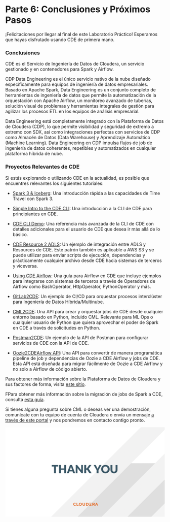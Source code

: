 # Parte 6: Conclusiones y Próximos Pasos

¡Felicitaciones por llegar al final de este Laboratorio Práctico! Esperamos que hayas disfrutado usando CDE de primera mano.

### Conclusiones

CDE es el Servicio de Ingeniería de Datos de Cloudera, un servicio gestionado y en contenedores para Spark y Airflow.

CDP Data Engineering es el único servicio nativo de la nube diseñado específicamente para equipos de ingeniería de datos empresariales. Basado en Apache Spark, Data Engineering es un conjunto completo de herramientas de ingeniería de datos que permite la automatización de la orquestación con Apache Airflow, un monitoreo avanzado de tuberías, solución visual de problemas y herramientas integrales de gestión para agilizar los procesos ETL en los equipos de análisis empresarial.

Data Engineering está completamente integrado con la Plataforma de Datos de Cloudera (CDP), lo que permite visibilidad y seguridad de extremo a extremo con SDX, así como integraciones perfectas con servicios de CDP como Almacén de Datos (Data Warehouse) y Aprendizaje Automático (Machine Learning). Data Engineering en CDP impulsa flujos de job de ingeniería de datos coherentes, repetibles y automatizados en cualquier plataforma híbrida de nube.

### Proyectos Relevantes de CDE

Si estás explorando o utilizando CDE en la actualidad, es posible que encuentres relevantes los siguientes tutoriales:

* [Spark 3 & Iceberg](https://github.com/pdefusco/Spark3_Iceberg_CML): Una introducción rápida a las capacidades de Time Travel con Spark 3.

* [Simple Intro to the CDE CLI](https://github.com/pdefusco/CDE_CLI_Simple): Una introducción a la CLI de CDE para principiantes en CDE.

* [CDE CLI Demo](https://github.com/pdefusco/CDE_CLI_demo): Una referencia más avanzada de la CLI de CDE con detalles adicionales para el usuario de CDE que desea ir más allá de lo básico.

* [CDE Resource 2 ADLS](https://github.com/pdefusco/CDEResource2ADLS): Un ejemplo de integración entre ADLS y Resources de CDE. Este patrón también es aplicable a AWS S3 y se puede utilizar para enviar scripts de ejecución, dependencias y prácticamente cualquier archivo desde CDE hacia sistemas de terceros y viceversa.

* [Using CDE Airflow](https://github.com/pdefusco/Using_CDE_Airflow): Una guía para Airflow en CDE que incluye ejemplos para integrarse con sistemas de terceros a través de Operadores de Airflow como BashOperator, HttpOperator, PythonOperator y más.

* [GitLab2CDE](https://github.com/pdefusco/Gitlab2CDE): Un ejemplo de CI/CD para orquestar procesos interclúster para Ingeniería de Datos Híbrida/Multinube.

* [CML2CDE](https://github.com/pdefusco/cml2cde_api_example): Una API para crear y orquestar jobs de CDE desde cualquier entorno basado en Python, incluido CML. Relevante para ML Ops o cualquier usuario de Python que quiera aprovechar el poder de Spark en CDE a través de solicitudes en Python.

* [Postman2CDE](https://github.com/pdefusco/Postman2CDE): Un ejemplo de la API de Postman para configurar servicios de CDE con la API de CDE.

* [Oozie2CDEAirflow API](https://github.com/pdefusco/Oozie2CDE_Migration): Una API para convertir de manera programática pipeline de job y dependencias de Oozie a CDE Airflow y jobs de CDE. Esta API está diseñada para migrar fácilmente de Oozie a CDE Airflow y no solo a Airflow de código abierto.

Para obtener más información sobre la Plataforma de Datos de Cloudera y sus factores de forma, visita [este sitio](https://docs.cloudera.com/).

FPara obtener más información sobre la migración de jobs de Spark a CDE, consulta [esta guía](https://docs.cloudera.com/cdp-private-cloud-upgrade/latest/cdppvc-data-migration-spark/topics/cdp-migration-spark-cdp-cde.html).

Si tienes alguna pregunta sobre CML o deseas ver una demostración, comunícate con tu equipo de cuenta de Cloudera o envía un mensaje [a través de este portal](https://www.cloudera.com/contact-sales.html) y nos pondremos en contacto contigo pronto.

![alt text](../../img/cde_thankyou.png)
